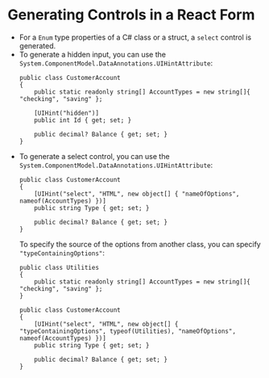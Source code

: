 # Generating Controls in a React Form

* For a `Enum` type properties of a C# class or a struct, a `select` control is generated.
* To generate a hidden input, you can use the `System.ComponentModel.DataAnnotations.UIHintAttribute`:
    ```
    public class CustomerAccount
    {
        public static readonly string[] AccountTypes = new string[]{ "checking", "saving" };

        [UIHint("hidden")]    
        public int Id { get; set; }

        public decimal? Balance { get; set; }
    }
    ```
* To generate a select control, you can use the `System.ComponentModel.DataAnnotations.UIHintAttribute`:
    ```
    public class CustomerAccount
    {
        [UIHint("select", "HTML", new object[] { "nameOfOptions", nameof(AccountTypes) })]
        public string Type { get; set; }

        public decimal? Balance { get; set; }
    }
    ```
    To specify the source of the options from another class, you can specify `"typeContainingOptions"`:
    ```
    public class Utilities
    {
        public static readonly string[] AccountTypes = new string[]{ "checking", "saving" };
    }

    public class CustomerAccount
    {
        [UIHint("select", "HTML", new object[] { "typeContainingOptions", typeof(Utilities), "nameOfOptions", nameof(AccountTypes) })]
        public string Type { get; set; }

        public decimal? Balance { get; set; }
    }
    ```